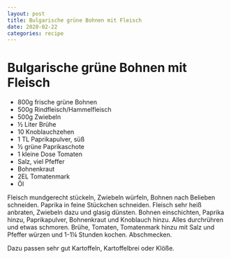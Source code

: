 ```yaml
---
layout: post
title: Bulgarische grüne Bohnen mit Fleisch
date: 2020-02-22
categories: recipe
---
```

# Bulgarische grüne Bohnen mit Fleisch

- 800g frische grüne Bohnen
- 500g Rindfleisch/Hammelfleisch
- 500g Zwiebeln
- ½ Liter Brühe
- 10 Knoblauchzehen
- 1 TL Paprikapulver, süß
- ½ grüne Paprikaschote
- 1 kleine Dose Tomaten
- Salz, viel Pfeffer
- Bohnenkraut
- 2EL Tomatenmark
- Öl

Fleisch mundgerecht stückeln, Zwiebeln würfeln, Bohnen nach Belieben schneiden.
Paprika in feine Stückchen schneiden.
Fleisch sehr heiß anbraten, Zwiebeln dazu und glasig dünsten.
Bohnen einschichten, Paprika hinzu, Paprikapulver, Bohnenkraut und Knoblauch hinzu.
Alles durchrühren und etwas schmoren.
Brühe, Tomaten, Tomatenmark hinzu mit Salz und Pfeffer würzen und 1-1¼ Stunden kochen.
Abschmecken.

Dazu passen sehr gut Kartoffeln, Kartoffelbrei oder Klöße.
